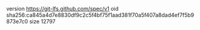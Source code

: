 version https://git-lfs.github.com/spec/v1
oid sha256:ca845a4d7e8830df9c2c5f4bf75f1aad381f70a5f407a8dad4ef7f5b9873e7c0
size 12797
